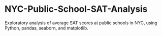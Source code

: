 # NYC-Public-School-SAT-Analysis
Exploratory analysis of average SAT scores at public schools in NYC, using Python, pandas, seaborn, and matplotlib.
